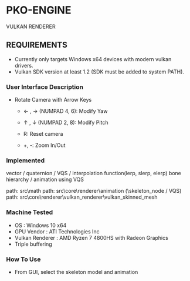 # PKO-ENGINE
VULKAN RENDERER

## REQUIREMENTS
- Currently only targets Windows x64 devices with modern vulkan drivers.
- Vulkan SDK version at least 1.2 (SDK must be added to system PATH).

### User Interface Description 

- Rotate Camera with Arrow Keys
	* ← , → (NUMPAD 4, 6): Modify Yaw 
	* ↑ , ↓ (NUMPAD 2, 8): Modify Pitch

	* R: Reset camera
	* +, -: Zoom In/Out

### Implemented

vector / quaternion / VQS / interpolation function(lerp, slerp, elerp)
bone hierarchy / animation using VQS 

path: src\math
path: src\core\renderer\animation (\skeleton_node / VQS)
path: src\core\renderer\vulkan_renderer\vulkan_skinned_mesh

### Machine Tested
- OS : Windows 10 x64
- GPU Vendor : ATI Technologies Inc
- Vulkan Renderer : AMD Ryzen 7 4800HS with Radeon Graphics
- Triple buffering

### How To Use
- From GUI, select the skeleton model and animation

